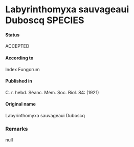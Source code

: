 Labyrinthomyxa sauvageaui Duboscq SPECIES
=======

#### Status
ACCEPTED

#### According to
Index Fungorum

#### Published in
C. r. hebd. Séanc. Mém. Soc. Biol. 84: (1921)

#### Original name
Labyrinthomyxa sauvageaui Duboscq

### Remarks
null